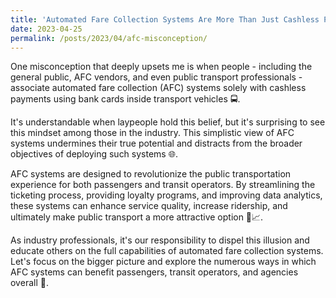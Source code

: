 ```yaml
---
title: 'Automated Fare Collection Systems Are More Than Just Cashless Payments 🚌💳'
date: 2023-04-25
permalink: /posts/2023/04/afc-misconception/
---
```

One misconception that deeply upsets me is when people - including the general public, AFC vendors, and even public transport professionals - associate automated fare collection (AFC) systems solely with cashless payments using bank cards inside transport vehicles 🚍.

It's understandable when laypeople hold this belief, but it's surprising to see this mindset among those in the industry. This simplistic view of AFC systems undermines their true potential and distracts from the broader objectives of deploying such systems 🌐.

AFC systems are designed to revolutionize the public transportation experience for both passengers and transit operators. By streamlining the ticketing process, providing loyalty programs, and improving data analytics, these systems can enhance service quality, increase ridership, and ultimately make public transport a more attractive option 🚆📈.

As industry professionals, it's our responsibility to dispel this illusion and educate others on the full capabilities of automated fare collection systems. Let's focus on the bigger picture and explore the numerous ways in which AFC systems can benefit passengers, transit operators, and agencies overall 🌉.
